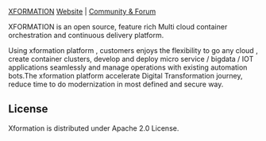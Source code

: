 [XFORMATION](https://synectiks.com) 
[Website](https://synectiks.com) |
[Community & Forum](https://community.xformation.com)

XFORMATION is an open source, feature rich Multi cloud container orchestration and 
continuous delivery platform.

Using xformation platform , customers enjoys the flexibility to go any cloud , create container clusters, develop and deploy micro service / bigdata / IOT applications seamlessly and manage operations with existing automation bots.The xformation platform accelerate Digital Transformation journey, reduce time to do modernization in most defined and secure way.
## License

Xformation is distributed under Apache 2.0 License.

